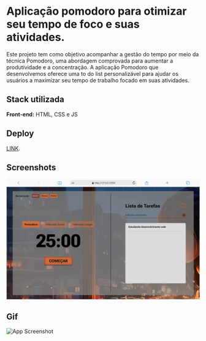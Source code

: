 # Aplicação pomodoro para otimizar seu tempo de foco e suas atividades.

Este projeto tem como objetivo acompanhar a gestão do tempo por meio da técnica Pomodoro, uma abordagem comprovada para aumentar a produtividade e a concentração. A aplicação Pomodoro que desenvolvemos oferece uma to do list personalizável para ajudar os usuários a maximizar seu tempo de trabalho focado em suas atividades.

## Stack utilizada

**Front-end:** HTML, CSS e JS

## Deploy

[LINK](https://pomodoro-todo-gamma.vercel.app/).

## Screenshots

![App Screenshot](./assets/pomodoro.png)

## Gif

![App Screenshot](./assets/projectgifgif.gif)
